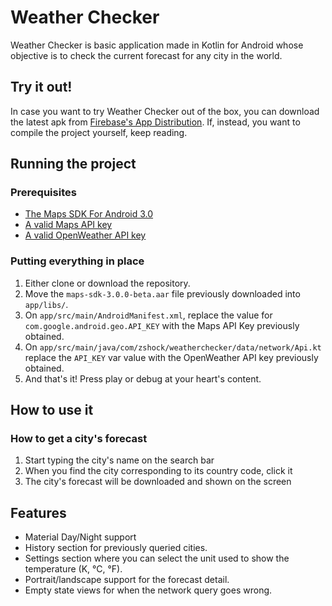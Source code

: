 
# Weather Checker
Weather Checker is basic application made in Kotlin for Android whose objective is to check the current forecast for any city in the world.

## Try it out!
In case you want to try Weather Checker out of the box, you can download the latest apk from [Firebase's App Distribution](https://appdistribution.firebase.dev/i/zDeoqfCn).  If, instead, you want to compile the project yourself, keep reading.

## Running the project

### Prerequisites
- [The Maps SDK For Android 3.0](https://developers.google.com/maps/documentation/android-sdk/v3-client-migration)
- [A valid Maps API key](https://developers.google.com/maps/documentation/android-sdk/get-api-key#get-the-api-key)
- [A valid OpenWeather API key](https://openweathermap.org/appid)

### Putting everything in place
1. Either clone or download the repository.
2. Move the `maps-sdk-3.0.0-beta.aar` file previously downloaded into `app/libs/`.
3. On `app/src/main/AndroidManifest.xml`, replace the value for `com.google.android.geo.API_KEY` with the Maps API Key previously obtained.
4. On `app/src/main/java/com/zshock/weatherchecker/data/network/Api.kt` replace the `API_KEY` var value with the OpenWeather API key previously obtained.
5. And that's it! Press play or debug at your heart's content.

## How to use it

### How to get a city's forecast
1. Start typing the city's name on the search bar
2. When you find the city corresponding to its country code, click it
3. The city's forecast will be downloaded and shown on the screen

## Features
- Material Day/Night support
- History section for previously queried cities.
- Settings section where you can select the unit used to show the temperature (K, °C, °F).
- Portrait/landscape support for the forecast detail.
- Empty state views for when the network query goes wrong.
